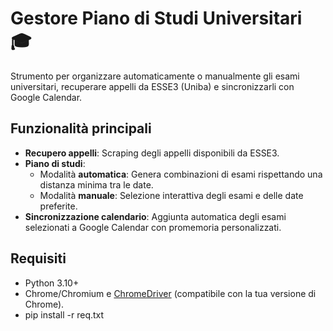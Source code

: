 # Gestore Piano di Studi Universitari 🎓

Strumento per organizzare automaticamente o manualmente gli esami universitari, recuperare appelli da ESSE3 (Uniba) e sincronizzarli con Google Calendar.

## Funzionalità principali
- **Recupero appelli**: Scraping degli appelli disponibili da ESSE3.
- **Piano di studi**: 
  - Modalità **automatica**: Genera combinazioni di esami rispettando una distanza minima tra le date.
  - Modalità **manuale**: Selezione interattiva degli esami e delle date preferite.
- **Sincronizzazione calendario**: Aggiunta automatica degli esami selezionati a Google Calendar con promemoria personalizzati.

## Requisiti
- Python 3.10+
- Chrome/Chromium e [ChromeDriver](https://chromedriver.chromium.org/) (compatibile con la tua versione di Chrome).
- pip install -r req.txt
